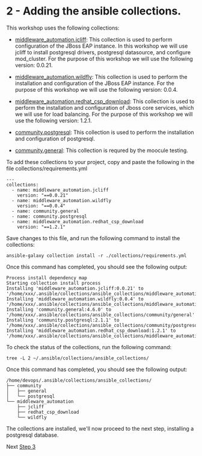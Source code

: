 # 2 - Adding the ansible collections.

This workshop uses the following collections:

* [middleware_automation.jcliff](https://ansible-middleware.github.io/ansible_collections_jcliff/latest/): This collection is used to perform configuration of the JBoss EAP instance.  In this workshop we will use jcliff to install postgresql drivers, postgresql datasource, and configure mod_cluster.  For the purpose of this workshop we will use the following version: 0.0.21.  
* [middleware_automation.wildfly](https://ansible-middleware.github.io/wildfly/latest/): This collection is used to perform the installation and configuration of the JBoss EAP instance.  For the purpose of this workshop we will use the following version: 0.0.4. 


* [middleware_automation.redhat_csp_download](https://ansible-middleware.github.io/redhat-csp-download/latest/): This collection is used to perform the installation and configuration of Jboss core services, which we will use for load balancing.  For the purpose of this workshop we will use the following version: 1.2.1. 


* [community.postgresql](https://docs.ansible.com/ansible/latest/collections/community/postgresql/index.html): This collection is used to perform the installation and configuration of postgresql.  

* [community.general](https://docs.ansible.com/ansible/latest/collections/community/general/index.html ): This collection is requred by the moocule testing. 

To add these collections to your project, copy and paste the following in the file collections/requirements.yml

```
---
collections:
  - name: middleware_automation.jcliff
    version: "==0.0.21"
  - name: middleware_automation.wildfly
    version: "==0.0.4"
  - name: community.general
  - name: community.postgresql
  - name: middleware_automation.redhat_csp_download
    version: "==1.2.1"
```

Save changes to this file, and run the following command to install the collections: 

`ansible-galaxy collection install -r ./collections/requirements.yml`

Once this command has completed, you should see the following output:

```
Process install dependency map
Starting collection install process
Installing 'middleware_automation.jcliff:0.0.21' to '/home/xxx/.ansible/collections/ansible_collections/middleware_automation/jcliff'
Installing 'middleware_automation.wildfly:0.0.4' to '/home/xxx/.ansible/collections/ansible_collections/middleware_automation/wildfly'
Installing 'community.general:4.6.0' to '/home/xxx/.ansible/collections/ansible_collections/community/general'
Installing 'community.postgresql:2.1.1' to '/home/xxx/.ansible/collections/ansible_collections/community/postgresql'
Installing 'middleware_automation.redhat_csp_download:1.2.1' to '/home/xxx/.ansible/collections/ansible_collections/middleware_automation/redhat_csp_download'
```

To check the status of the collections, run the following command: 

`tree -L 2 ~/.ansible/collections/ansible_collections/`

Once this command has completed, you should see the following output:
```
/home/devops/.ansible/collections/ansible_collections/
├── community
│   ├── general
│   └── postgresql
└── middleware_automation
    ├── jcliff
    ├── redhat_csp_download
    └── wildfly

```

The collections are installed, we'll now proceed to the next step, installing a postgresql database.

Next [Step 3](./3-configuring-postgresql.md)
